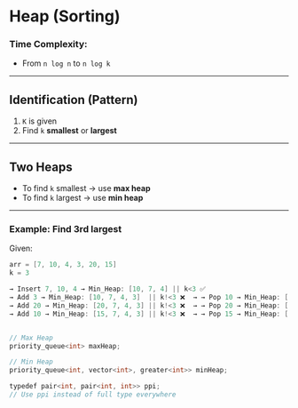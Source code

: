 # Heap (Sorting)

### Time Complexity:
- From `n log n` to `n log k`

---

## Identification (Pattern)
1. `K` is given
2. Find `k` **smallest** or **largest**

---

## Two Heaps
- To find `k` smallest → use **max heap**
- To find `k` largest → use **min heap**

---

### Example: Find 3rd largest

Given:
```java
arr = [7, 10, 4, 3, 20, 15]
k = 3

→ Insert 7, 10, 4 → Min_Heap: [10, 7, 4] || k<3 ✅
→ Add 3 → Min_Heap: [10, 7, 4, 3]  || k!<3 ❌  → → Pop 10 → Min_Heap: [7, 4, 3]  || k<3 ✅
→ Add 20 → Min_Heap: [20, 7, 4, 3] || k!<3 ❌  → → Pop 20 → Min_Heap: [7, 4, 3]  || k<3 ✅
→ Add 10 → Min_Heap: [15, 7, 4, 3] || k!<3 ❌  → → Pop 15 → Min_Heap: [7, 4, 3]  || k<3 ✅ 


// Max Heap
priority_queue<int> maxHeap;

// Min Heap
priority_queue<int, vector<int>, greater<int>> minHeap;

typedef pair<int, pair<int, int>> ppi;
// Use ppi instead of full type everywhere
